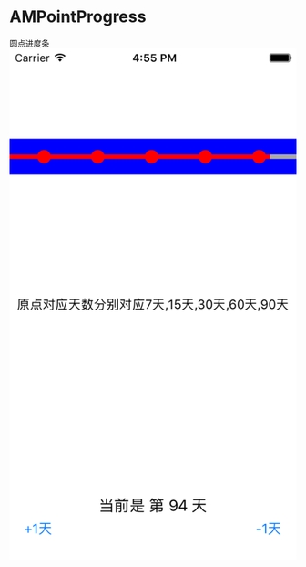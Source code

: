 # AMPointProgress
圆点进度条
![image](https://github.com/coderAs7/AMPointProgress/blob/master/Simulator%20Screen%20Shot%202017%E5%B9%B411%E6%9C%8829%E6%97%A5%20%E4%B8%8B%E5%8D%884.55.05.png)
